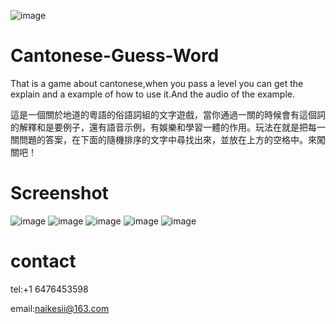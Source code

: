 ![image]()

# Cantonese-Guess-Word

That is a game about cantonese,when you pass a level you can get the explain and a example of how to use it.And the audio of the example. 

這是一個關於地道的粵語的俗語詞組的文字遊戲，當你通過一關的時候會有這個詞的解釋和是要例子，還有語音示例，有娛樂和學習一體的作用。玩法在就是把每一關問題的答案，在下面的隨機排序的文字中尋找出來，並放在上方的空格中。來闖關吧！

# Screenshot

![image]()
![image]()
![image]()
![image]()
![image]()

# contact

tel:+1 6476453598

email:naikesii@163.com
